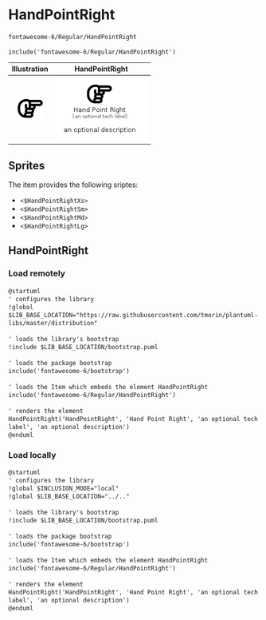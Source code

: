 # HandPointRight


```text
fontawesome-6/Regular/HandPointRight
```

```text
include('fontawesome-6/Regular/HandPointRight')
```



| Illustration | HandPointRight |
| :---: | :---: |
| ![illustration for Illustration](../../fontawesome-6/Regular/HandPointRight.png) | ![illustration for HandPointRight](../../fontawesome-6/Regular/HandPointRight.Local.png) |



## Sprites
The item provides the following sriptes:

- `<$HandPointRightXs>`
- `<$HandPointRightSm>`
- `<$HandPointRightMd>`
- `<$HandPointRightLg>`





## HandPointRight

### Load remotely
```plantuml
@startuml
' configures the library
!global $LIB_BASE_LOCATION="https://raw.githubusercontent.com/tmorin/plantuml-libs/master/distribution"

' loads the library's bootstrap
!include $LIB_BASE_LOCATION/bootstrap.puml

' loads the package bootstrap
include('fontawesome-6/bootstrap')

' loads the Item which embeds the element HandPointRight
include('fontawesome-6/Regular/HandPointRight')

' renders the element
HandPointRight('HandPointRight', 'Hand Point Right', 'an optional tech label', 'an optional description')
@enduml
```

### Load locally
```plantuml
@startuml
' configures the library
!global $INCLUSION_MODE="local"
!global $LIB_BASE_LOCATION="../.."

' loads the library's bootstrap
!include $LIB_BASE_LOCATION/bootstrap.puml

' loads the package bootstrap
include('fontawesome-6/bootstrap')

' loads the Item which embeds the element HandPointRight
include('fontawesome-6/Regular/HandPointRight')

' renders the element
HandPointRight('HandPointRight', 'Hand Point Right', 'an optional tech label', 'an optional description')
@enduml
```

